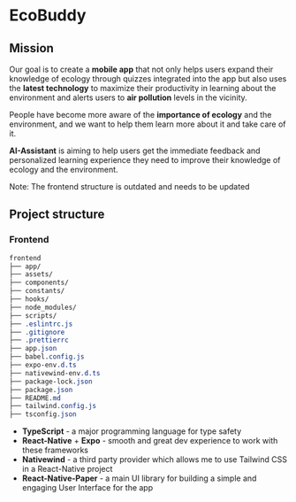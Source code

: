 # EcoBuddy

## Mission
Our goal is to create a **mobile app** that not only helps users expand their knowledge of ecology through quizzes integrated into the app but also uses the **latest technology** to maximize their productivity in learning about the environment and alerts users to **air pollution** levels in the vicinity.

People have become more aware of the **importance of ecology** and the environment, and we want to help them learn more about it and take care of it.

**AI-Assistant** is aiming to help users get the immediate feedback and personalized learning experience they need to improve their knowledge of ecology and the environment.

Note: The frontend structure is outdated and needs to be updated
## Project structure

### Frontend
```scss
frontend
├── app/
├── assets/
├── components/
├── constants/
├── hooks/
├── node_modules/
├── scripts/
├── .eslintrc.js
├── .gitignore
├── .prettierrc
├── app.json
├── babel.config.js
├── expo-env.d.ts
├── nativewind-env.d.ts
├── package-lock.json
├── package.json
├── README.md
├── tailwind.config.js
├── tsconfig.json
```

- **TypeScript** - a major programming language for type safety
- **React-Native** + **Expo** - smooth and great dev experience to work with these frameworks
- **Nativewind** -  a third party provider which allows me to use Tailwind CSS in a React-Native project
- **React-Native-Paper** - a main UI library for building a simple and engaging User Interface for the app

<!-- ### Backend
```scss

``` -->
